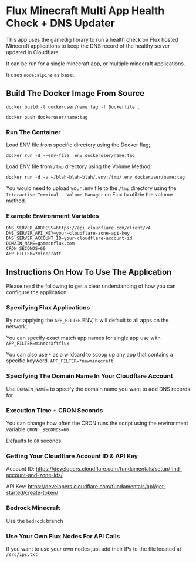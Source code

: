 # Flux Minecraft Multi App Health Check + DNS Updater

This app uses the gamedig library to run a health check on Flux hosted Minecraft applications to keep the DNS record of the healthy server updated in Cloudflare. 

It can be run for a single minecraft app, or multiple minecraft applications.

It uses `node:alpine` as base.


## Build The Docker Image From Source

`docker build -t dockeruser/name:tag -f Dockerfile .`

`docker push dockeruser/name:tag`

### Run The Container

Load ENV file from specific directory using the Docker flag;

`docker run -d --env-file .env dockeruser/name:tag`

Load ENV file from `/tmp` directory using the Volume Method;

`docker run -d -v ~/blah-blah-blah/.env:/tmp/.env dockeruser/name:tag`

You would need to upload your .env file to the `/tmp` directory using the `Interactive Terminal - Volume Manager` on Flux to utilzie the volume method.


### Example Environment Variables


```
DNS_SERVER_ADDRESS=https://api.cloudflare.com/client/v4
DNS_SERVER_API_KEY=your-cloudflare-zone-api-key
DNS_SERVER_ACCOUNT_ID=your-cloudflare-account-id
DOMAIN_NAME=gameonflux.com
CRON_SECONDS=60
APP_FILTER=*minecraft

```

## Instructions On How To Use The Application

Please read the following to get a clear understanding of how you can configure the application.


### Specifying Flux Applications

By not applying the `APP_FILTER` ENV, it will default to all apps on the network.

You can specify exact match app names for single app use with `APP_FILTER=minecraftflux`

You can also use `*` as a wildcard to scoop up any app that contains a specific keyword. `APP_FILTER=*newminecraft`


### Specifying The Domain Name In Your Cloudflare Account

Use `DOMAIN_NAME=` to specify the domain name you want to add DNS records for.


### Execution Time + CRON Seconds

You can change how often the CRON runs the script using the environment variable `CRON _SECONDS=60`

Defaults to `60` seconds.


### Getting Your Cloudflare Account ID & API Key

Account ID: https://developers.cloudflare.com/fundamentals/setup/find-account-and-zone-ids/

API Key: https://developers.cloudflare.com/fundamentals/api/get-started/create-token/


### Bedrock Minecraft

Use the `bedrock` branch


### Use Your Own Flux Nodes For API Calls

If you want to use your own nodes just add their IPs to the file located at `/src/ips.txt`
